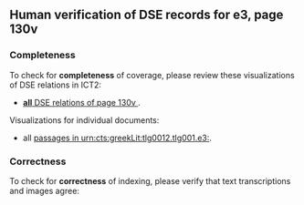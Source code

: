 

## Human verification of DSE records for e3, page 130v

###  Completeness

To check for **completeness** of coverage, please review these visualizations of DSE relations in ICT2:

- [**all** DSE relations of page 130v ](http://www.homermultitext.org/ict2/?urn=urn:cite2:hmt:e3bifolio.v1:E3_130v_131r@0.2386,0.5905,0.2008,0.01843&urn=urn:cite2:hmt:e3bifolio.v1:E3_130v_131r@0.2382,0.6262,0.2075,0.01885&urn=urn:cite2:hmt:e3bifolio.v1:E3_130v_131r@0.2388,0.6572,0.1979,0.02619&urn=urn:cite2:hmt:e3bifolio.v1:E3_130v_131r@0.2406,0.7054,0.2033,0.02605&urn=urn:cite2:hmt:e3bifolio.v1:E3_130v_131r@0.2339,0.3067,0.2185,0.03007&urn=urn:cite2:hmt:e3bifolio.v1:E3_130v_131r@0.2399,0.4356,0.2156,0.02162&urn=urn:cite2:hmt:e3bifolio.v1:E3_130v_131r@0.2334,0.3873,0.2184,0.01829&urn=urn:cite2:hmt:e3bifolio.v1:E3_130v_131r@0.2414,0.3688,0.2045,0.02162&urn=urn:cite2:hmt:e3bifolio.v1:E3_130v_131r@0.2388,0.6405,0.1963,0.02023&urn=urn:cite2:hmt:e3bifolio.v1:E3_130v_131r@0.2394,0.5716,0.2035,0.02190&urn=urn:cite2:hmt:e3bifolio.v1:E3_130v_131r@0.2365,0.6724,0.2146,0.02439&urn=urn:cite2:hmt:e3bifolio.v1:E3_130v_131r@0.2390,0.3295,0.1921,0.02647&urn=urn:cite2:hmt:e3bifolio.v1:E3_130v_131r@0.2382,0.5409,0.2090,0.01760&urn=urn:cite2:hmt:e3bifolio.v1:E3_130v_131r@0.2342,0.4550,0.2080,0.01885&urn=urn:cite2:hmt:e3bifolio.v1:E3_130v_131r@0.2393,0.4710,0.2100,0.02106&urn=urn:cite2:hmt:e3bifolio.v1:E3_130v_131r@0.2386,0.5557,0.2100,0.02176&urn=urn:cite2:hmt:e3bifolio.v1:E3_130v_131r@0.2312,0.5188,0.2087,0.02259&urn=urn:cite2:hmt:e3bifolio.v1:E3_130v_131r@0.2276,0.6887,0.2204,0.02647&urn=urn:cite2:hmt:e3bifolio.v1:E3_130v_131r@0.2378,0.4868,0.2067,0.02037&urn=urn:cite2:hmt:e3bifolio.v1:E3_130v_131r@0.2391,0.5060,0.2091,0.01621&urn=urn:cite2:hmt:e3bifolio.v1:E3_130v_131r@0.2409,0.4026,0.2009,0.02120&urn=urn:cite2:hmt:e3bifolio.v1:E3_130v_131r@0.2415,0.4206,0.2103,0.01843&urn=urn:cite2:hmt:e3bifolio.v1:E3_130v_131r@0.2389,0.6062,0.2073,0.02328&urn=urn:cite2:hmt:e3bifolio.v1:E3_130v_131r@0.2409,0.3483,0.2035,0.02591).

Visualizations for individual documents:

-  all [passages in urn:cts:greekLit:tlg0012.tlg001.e3:](http://www.homermultitext.org/ict2/?urn=urn:cite2:hmt:e3bifolio.v1:E3_130v_131r@0.2386,0.5905,0.2008,0.01843&urn=urn:cite2:hmt:e3bifolio.v1:E3_130v_131r@0.2382,0.6262,0.2075,0.01885&urn=urn:cite2:hmt:e3bifolio.v1:E3_130v_131r@0.2388,0.6572,0.1979,0.02619&urn=urn:cite2:hmt:e3bifolio.v1:E3_130v_131r@0.2406,0.7054,0.2033,0.02605&urn=urn:cite2:hmt:e3bifolio.v1:E3_130v_131r@0.2339,0.3067,0.2185,0.03007&urn=urn:cite2:hmt:e3bifolio.v1:E3_130v_131r@0.2399,0.4356,0.2156,0.02162&urn=urn:cite2:hmt:e3bifolio.v1:E3_130v_131r@0.2334,0.3873,0.2184,0.01829&urn=urn:cite2:hmt:e3bifolio.v1:E3_130v_131r@0.2414,0.3688,0.2045,0.02162&urn=urn:cite2:hmt:e3bifolio.v1:E3_130v_131r@0.2388,0.6405,0.1963,0.02023&urn=urn:cite2:hmt:e3bifolio.v1:E3_130v_131r@0.2394,0.5716,0.2035,0.02190&urn=urn:cite2:hmt:e3bifolio.v1:E3_130v_131r@0.2365,0.6724,0.2146,0.02439&urn=urn:cite2:hmt:e3bifolio.v1:E3_130v_131r@0.2390,0.3295,0.1921,0.02647&urn=urn:cite2:hmt:e3bifolio.v1:E3_130v_131r@0.2382,0.5409,0.2090,0.01760&urn=urn:cite2:hmt:e3bifolio.v1:E3_130v_131r@0.2342,0.4550,0.2080,0.01885&urn=urn:cite2:hmt:e3bifolio.v1:E3_130v_131r@0.2393,0.4710,0.2100,0.02106&urn=urn:cite2:hmt:e3bifolio.v1:E3_130v_131r@0.2386,0.5557,0.2100,0.02176&urn=urn:cite2:hmt:e3bifolio.v1:E3_130v_131r@0.2312,0.5188,0.2087,0.02259&urn=urn:cite2:hmt:e3bifolio.v1:E3_130v_131r@0.2276,0.6887,0.2204,0.02647&urn=urn:cite2:hmt:e3bifolio.v1:E3_130v_131r@0.2378,0.4868,0.2067,0.02037&urn=urn:cite2:hmt:e3bifolio.v1:E3_130v_131r@0.2391,0.5060,0.2091,0.01621&urn=urn:cite2:hmt:e3bifolio.v1:E3_130v_131r@0.2409,0.4026,0.2009,0.02120&urn=urn:cite2:hmt:e3bifolio.v1:E3_130v_131r@0.2415,0.4206,0.2103,0.01843&urn=urn:cite2:hmt:e3bifolio.v1:E3_130v_131r@0.2389,0.6062,0.2073,0.02328&urn=urn:cite2:hmt:e3bifolio.v1:E3_130v_131r@0.2409,0.3483,0.2035,0.02591).


### Correctness

To check for **correctness** of indexing, please verify that text transcriptions and images agree:

